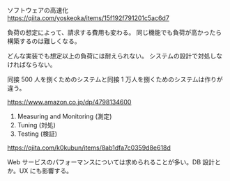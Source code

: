 ソフトウェアの高速化
https://qiita.com/yoskeoka/items/15f192f791201c5ac6d7

負荷の想定によって、請求する費用も変わる。
同じ機能でも負荷が高かったら構築するのは難しくなる。

どんな実装でも想定以上の負荷には耐えられない。
システムの設計で対処しなければならない。

同接 500 人を捌くためのシステムと同接 1 万人を捌くためのシステムは作りが違う。

https://www.amazon.co.jp/dp/4798134600

1. Measuring and Monitoring (測定)
2. Tuning (対処)
3. Testing (検証)

https://qiita.com/k0kubun/items/8ab1dfa7c0359d8e618d

Web サービスのパフォーマンスについては求められることが多い。DB 設計とか。UX にも影響する。
